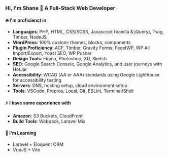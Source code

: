 ### Hi, I'm Shane 👋 A Full-Stack Web Developer

#### 🔥 I'm proficienct in
- **Languages**: PHP, HTML, CSS/SCSS, Javascript (Vanilla & jQuery), Twig, Timber, NodeJS
- **WordPress**: 100% custom: themes, blocks, components
- **Plugin Proficiency**: ACF, Timber, Gravity Forms, FacetWP, WP All Import/Export, Yoast SEO, WP Pusher
- **Design Tools**: Figma, Photoshop, XD, Sketch
- **SEO**: Google Search Console, Google Analytics, and user journeys with HotJar
- **Accessibility**: WCAG (AA or AAA) standards using Google Lighthouse for accessibility testing
- **Servers**: DNS, hosting setup, cloud environment setup
- **Tools**: VSCode, Prepros, Local, Git, ESLint, Terminal/Shell

#### ⚡ I have some experience with
- **Amazon**: S3 Buckets, CloudFront
- **Build Tools**: Webpack, Laravel Mix

#### 🍵 I'm Learning
- Laravel + Eloquent ORM
- VueJS + Vite